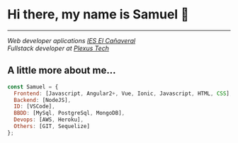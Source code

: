 # Hi there, my name is Samuel 👋
<hr style="height: 1px;"/>
<p><em>Web developer aplications <a href="https://www.educa2.madrid.org/web/iescanaveral">IES El Cañaveral</a>
</br>Fullstack developer at <a href="https://www.plexus.es/">Plexus Tech</a>
</em></p>



## A little more about me...  

```javascript
const Samuel = {
  Frontend: [Javascript, Angular2+, Vue, Ionic, Javascript, HTML, CSS],
  Backend: [NodeJS],
  ID: [VSCode],
  BBDD: [MySql, PostgreSql, MongoDB],
  Devops: [AWS, Heroku],
  Others: [GIT, Sequelize]
};
```
